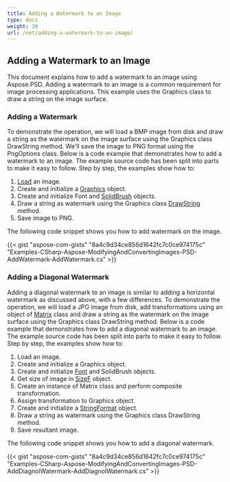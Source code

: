 ```yaml
---
title: Adding a Watermark to an Image
type: docs
weight: 30
url: /net/adding-a-watermark-to-an-image/
---
```


## **Adding a Watermark to an Image**
This document explains how to add a watermark to an image using Aspose.PSD. Adding a watermark to an image is a common requirement for image processing applications. This example uses the Graphics class to draw a string on the image surface.
### **Adding a Watermark**
To demonstrate the operation, we will load a BMP image from disk and draw a string as the watermark on the image surface using the Graphics class DrawString method. We'll save the image to PNG format using the PngOptions class. Below is a code example that demonstrates how to add a watermark to an image. The example source code has been split into parts to make it easy to follow. Step by step, the examples show how to:

1. [Load](https://reference.aspose.com/psd/net/aspose.psd.image/load/methods/2) an image.
1. Create and initialize a [Graphics](https://reference.aspose.com/psd/net/aspose.psd/graphics) object.
1. Create and initialize Font and [SolidBrush](https://reference.aspose.com/psd/net/aspose.psd.brushes/solidbrush) objects.
1. Draw a string as watermark using the Graphics class [DrawString](https://reference.aspose.com/psd/net/aspose.psd/graphics/methods/drawstring) method.
1. Save image to PNG.

The following code snippet shows you how to add watermark on the image.


{{< gist "aspose-com-gists" "8a4c9d34ce856d1642fc7c0ce974175c" "Examples-CSharp-Aspose-ModifyingAndConvertingImages-PSD-AddWatermark-AddWatermark.cs" >}}
### **Adding a Diagonal Watermark**
Adding a diagonal watermark to an image is similar to adding a horizontal watermark as discussed above, with a few differences. To demonstrate the operation, we will load a JPG image from disk, add transformations using an object of [Matrix](https://reference.aspose.com/psd/net/aspose.psd/matrix) class and draw a string as the watermark on the image surface using the Graphics class DrawString method. Below is a code example that demonstrates how to add a diagonal watermark to an image. The example source code has been split into parts to make it easy to follow. Step by step, the examples show how to:

1. Load an image.
1. Create and initialize a Graphics object.
1. Create and initialize [Font](https://reference.aspose.com/psd/net/aspose.psd/font) and SolidBrush objects.
1. Get size of image in [SizeF](https://reference.aspose.com/psd/net/aspose.psd/sizef) object.
1. Create an instance of Matrix class and perform composite transformation.
1. Assign transformation to Graphics object.
1. Create and initialize a [StringFormat](https://reference.aspose.com/psd/net/aspose.psd/stringformat) object.
1. Draw a string as watermark using the Graphics class DrawString method.
1. Save resultant image.

The following code snippet shows you how to add a diagonal watermark.


{{< gist "aspose-com-gists" "8a4c9d34ce856d1642fc7c0ce974175c" "Examples-CSharp-Aspose-ModifyingAndConvertingImages-PSD-AddDiagnolWatermark-AddDiagnolWatermark.cs" >}}
